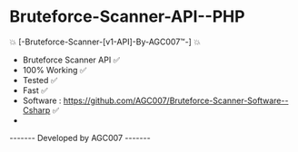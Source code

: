 # Bruteforce-Scanner-API--PHP
💥 [-Bruteforce-Scanner-[v1-API]-By-AGC007™-] 💥

- Bruteforce Scanner API ✅
- 100% Working ✅
- Tested ✅
- Fast ✅
- Software : https://github.com/AGC007/Bruteforce-Scanner-Software--Csharp ✅
- 
------- Developed by AGC007 -------
